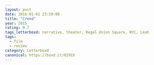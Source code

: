 ```yaml
---
layout: post 
date: 2016-01-01 23:59:00
title: "Creed"
year: 2015
rating: 0.7
tags_letterboxd: narrative, theater, Regal Union Square, NYC, Leah
tags:
  - film
  - review
category: Letterboxd
canonical: https://boxd.it/8291X
---
```


